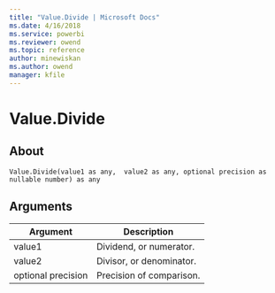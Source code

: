 ```yaml
---
title: "Value.Divide | Microsoft Docs"
ms.date: 4/16/2018
ms.service: powerbi
ms.reviewer: owend
ms.topic: reference
author: minewiskan
ms.author: owend
manager: kfile
---
```

# Value.Divide

  
## About  
  
```  
Value.Divide(value1 as any,  value2 as any, optional precision as nullable number) as any  
```  
  
## Arguments  
  
|Argument|Description|  
|------------|---------------|  
|value1|Dividend, or numerator.|  
|value2|Divisor, or denominator.|  
|optional precision|Precision of comparison.|  
  
